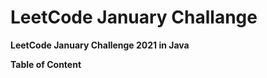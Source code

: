 <!---Template

- [January1 - ]()  [Try it out!]()

 --->
 <!---Template

### January

Q:

A:
```java

```
 --->

# LeetCode January Challange

**LeetCode January Challenge 2021 in Java**

**Table of Content**

<!-- - [January1 - ]()  [Try it out!]() -->
